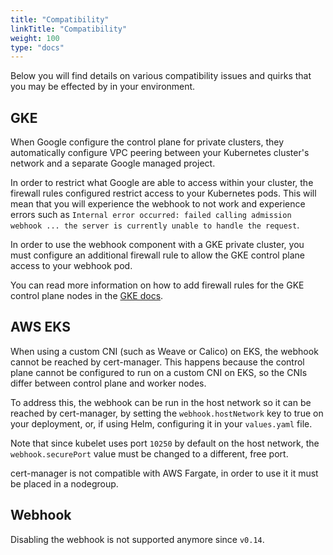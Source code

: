 ```yaml
---
title: "Compatibility"
linkTitle: "Compatibility"
weight: 100
type: "docs"
---
```


Below you will find details on various compatibility issues and quirks that you
may be effected by in your environment.

## GKE

When Google configure the control plane for private clusters, they automatically
configure VPC peering between your Kubernetes cluster's network and a separate
Google managed project.

In order to restrict what Google are able to access within your cluster, the
firewall rules configured restrict access to your Kubernetes pods. This will
mean that you will experience the webhook to not work and experience errors such
as `Internal error occurred: failed calling admission webhook ... the server is
currently unable to handle the request`.

In order to use the webhook component with a GKE private cluster, you must
configure an additional firewall rule to allow the GKE control plane access to
your webhook pod.

You can read more information on how to add firewall rules for the GKE control
plane nodes in the [GKE
docs](https://cloud.google.com/kubernetes-engine/docs/how-to/private-clusters#add_firewall_rules).


## AWS EKS

When using a custom CNI (such as Weave or Calico) on EKS, the webhook cannot be
reached by cert-manager. This happens because the control plane cannot be
configured to run on a custom CNI on EKS, so the CNIs differ between control
plane and worker nodes.

To address this, the webhook can be run in the host network so it can be reached
by cert-manager, by setting the `webhook.hostNetwork` key to true on your
deployment, or, if using Helm, configuring it in your `values.yaml` file.

Note that since kubelet uses port `10250` by default on the host network, the
`webhook.securePort` value must be changed to a different, free port.

cert-manager is not compatible with AWS Fargate, in order to use it it must be
placed in a nodegroup.


## Webhook
Disabling the webhook is not supported anymore since `v0.14`.
